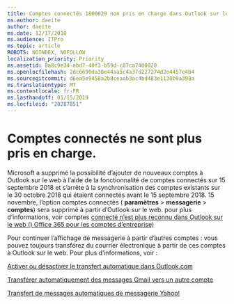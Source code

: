 ```yaml
---
title: Comptes connectés 1800029 non pris en charge dans Outlook sur le web
ms.author: daeite
author: daeite
ms.date: 12/17/2018
ms.audience: ITPro
ms.topic: article
ROBOTS: NOINDEX, NOFOLLOW
localization_priority: Priority
ms.assetid: 8a8c9e34-abd7-40f3-b59d-c87ca7400020
ms.openlocfilehash: 2dc6690da30e44aa5c4a37d227274d2e4457e4b4
ms.sourcegitcommit: d6ea5e9458a2b8ceaab3ac4bd483e1130b9a398a
ms.translationtype: MT
ms.contentlocale: fr-FR
ms.lasthandoff: 01/15/2019
ms.locfileid: "28287851"
---
```

# <a name="connected-accounts-are-no-longer-supported"></a>Comptes connectés ne sont plus pris en charge.

Microsoft a supprimé la possibilité d’ajouter de nouveaux comptes à Outlook sur le web à l’aide de la fonctionnalité de comptes connectés sur 15 septembre 2018 et s’arrête à la synchronisation des comptes existants sur le 30 octobre 2018 qui étaient connectés avant le 15 septembre 2018. 15 novembre, l’option comptes connectés ( **paramètres** \> **messagerie** \> **comptes**) sera supprimé à partir d’Outlook sur le web. pour plus d’informations, voir comptes [connecté n’est plus reconnu dans Outlook sur le web () Office 365 pour les comptes d’entreprise)](https://support.office.com/en-us/article/Connected-accounts-is-no-longer-supported-in-Outlook-on-the-web-Office-365-for-business-accounts-5cc526bf-e928-4a99-8b9f-5e089df7d887)
  
Pour continuer l’affichage de messagerie à partir d’autres comptes : vous pouvez toujours transférez du courrier électronique à partir de ces comptes à Outlook sur le web. Pour plus d’informations, voir :
  
[Activer ou désactiver le transfert automatique dans Outlook.com](https://go.microsoft.com/fwlink/?linkid=2038346)
  
[Transférer automatiquement des messages Gmail vers un autre compte](https://support.google.com/mail/answer/10957?hl=en)
  
[Transfert de messages automatiques de messagerie Yahoo!](https://help.yahoo.com/kb/SLN22028.mdl?guccounter=1)
  

